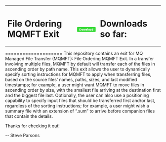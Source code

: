 <table><tr><td><h1><b>File Ordering MQMFT Exit</b></h1></td><td><h1><b> <a href="https://github.com/ibm-messaging/mq-mft-file-ordering/releases/download/v3.0/FileOrderingMqmftExit_v3.0.zip"><img src="DownloadButton.png"/></b></h1></td><td><h1><b>Downloads so far:</b></h1>
 <object data="https://api.github.com/repos/ibm-messaging/mq-mft-file-ordering/releases/latest" type="application/json"> </object> </td></tr></table>
====================
This repository contains an exit for MQ Managed File Transfer (MQMFT): File Ordering MQMFT Exit.  In a transfer involving multiple files, MQMFT by default will transfer each of the files in ascending order by path name.  This exit allows the user to dynamically specify sorting instructions for MQMFT to apply when transferring files, based on the source files’ names, paths, sizes, and last modified timestamps; for example, a user might want MQMFT to move files in ascending order by size, with the smallest file arriving at the destination first and the biggest file last.  Optionally, the user can also use a positioning capability to specify input files that should be transferred first and/or last, regardless of the sorting instructions; for example, a user might wish a summary file with an extension of “.sum” to arrive before companion files that contain the details.

Thanks for checking it out! 

-- Steve Parsons

 <p>
 <object data="https://api.github.com/repos/ibm-messaging/mq-mft-file-ordering/releases/latest" type="application/json"> </object>
 </p>
 

